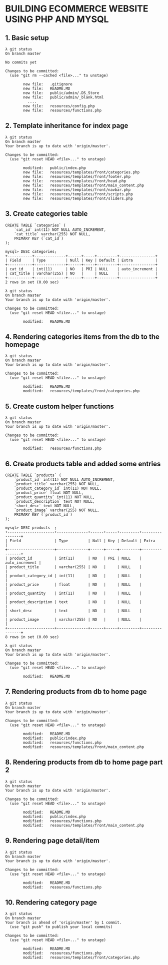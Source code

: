 # BUILDING ECOMMERCE WEBSITE USING PHP AND MYSQL

## 1. Basic setup

	λ git status
	On branch master

	No commits yet

	Changes to be committed:
	  (use "git rm --cached <file>..." to unstage)

	        new file:   .gitignore
	        new file:   README.MD
	        new file:   public/admin/.DS_Store
	        new file:   public/admin/_blank.html
	 		  ....	
	        new file:   resources/config.php
	        new file:   resources/functions.php

## 2. Template inheritance for index page

	λ git status
	On branch master
	Your branch is up to date with 'origin/master'.

	Changes to be committed:
	  (use "git reset HEAD <file>..." to unstage)

	        modified:   public/index.php
	        new file:   resources/templates/front/categories.php
	        new file:   resources/templates/front/footer.php
	        new file:   resources/templates/front/head.php
	        new file:   resources/templates/front/main_content.php
	        new file:   resources/templates/front/navbar.php
	        new file:   resources/templates/front/scripts.php
	        new file:   resources/templates/front/sliders.php

## 3. Create categories table

	CREATE TABLE `categories` (
		`cat_id` int(11) NOT NULL AUTO_INCREMENT,
		`cat_title` varchar(255) NOT NULL,
		PRIMARY KEY (`cat_id`)
	);

	mysql> DESC categories;
	+-----------+--------------+------+-----+---------+----------------+
	| Field     | Type         | Null | Key | Default | Extra          |
	+-----------+--------------+------+-----+---------+----------------+
	| cat_id    | int(11)      | NO   | PRI | NULL    | auto_increment |
	| cat_title | varchar(255) | NO   |     | NULL    |                |
	+-----------+--------------+------+-----+---------+----------------+
	2 rows in set (0.00 sec)

	λ git status
	On branch master
	Your branch is up to date with 'origin/master'.

	Changes to be committed:
	  (use "git reset HEAD <file>..." to unstage)

	        modified:   README.MD

## 4. Rendering categories items from the db to the homepage

	λ git status
	On branch master
	Your branch is up to date with 'origin/master'.

	Changes to be committed:
	  (use "git reset HEAD <file>..." to unstage)

	        modified:   README.MD
	        modified:   resources/templates/front/categories.php

## 5. Create custom helper functions

	λ git status
	On branch master
	Your branch is up to date with 'origin/master'.

	Changes to be committed:
	  (use "git reset HEAD <file>..." to unstage)

	        modified:   resources/functions.php

## 6. Create products table and added some entries

	CREATE TABLE `products` (
		`product_id` int(11) NOT NULL AUTO_INCREMENT,
		`product_title` varchar(255) NOT NULL,
		`product_category_id` int(11) NOT NULL,
		`product_price` float NOT NULL,
		`product_quantity` int(11) NOT NULL,
		`product_description` text NOT NULL,
		`short_desc` text NOT NULL,
		`product_image` varchar(255) NOT NULL,
		PRIMARY KEY (`product_id`)
	);

	mysql> DESC products  ;
	+---------------------+--------------+------+-----+---------+----------------+
	| Field               | Type         | Null | Key | Default | Extra          |
	+---------------------+--------------+------+-----+---------+----------------+
	| product_id          | int(11)      | NO   | PRI | NULL    | auto_increment |
	| product_title       | varchar(255) | NO   |     | NULL    |                |
	| product_category_id | int(11)      | NO   |     | NULL    |                |
	| product_price       | float        | NO   |     | NULL    |                |
	| product_quantity    | int(11)      | NO   |     | NULL    |                |
	| product_description | text         | NO   |     | NULL    |                |
	| short_desc          | text         | NO   |     | NULL    |                |
	| product_image       | varchar(255) | NO   |     | NULL    |                |
	+---------------------+--------------+------+-----+---------+----------------+
	8 rows in set (0.00 sec)

	λ git status
	On branch master
	Your branch is up to date with 'origin/master'.

	Changes to be committed:
	  (use "git reset HEAD <file>..." to unstage)

	        modified:   README.MD

## 7. Rendering products from db to home page

	λ git status
	On branch master
	Your branch is up to date with 'origin/master'.

	Changes to be committed:
	  (use "git reset HEAD <file>..." to unstage)

	        modified:   README.MD
	        modified:   public/index.php
	        modified:   resources/functions.php
	        modified:   resources/templates/front/main_content.php

## 8. Rendering products from db to home page part 2

	λ git status
	On branch master
	Your branch is up to date with 'origin/master'.

	Changes to be committed:
	  (use "git reset HEAD <file>..." to unstage)

	        modified:   README.MD
	        modified:   public/index.php
	        modified:   resources/functions.php
	        modified:   resources/templates/front/main_content.php

## 9. Rendering page detail/item

	λ git status
	On branch master
	Your branch is up to date with 'origin/master'.

	Changes to be committed:
	  (use "git reset HEAD <file>..." to unstage)

	        modified:   README.MD
	        modified:   resources/functions.php

## 10. Rendering category page

	λ git status
	On branch master
	Your branch is ahead of 'origin/master' by 1 commit.
	  (use "git push" to publish your local commits)

	Changes to be committed:
	  (use "git reset HEAD <file>..." to unstage)

	        modified:   README.MD
	        modified:   resources/functions.php
	        modified:   resources/templates/front/categories.php